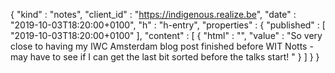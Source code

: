 {
  "kind" : "notes",
  "client_id" : "https://indigenous.realize.be",
  "date" : "2019-10-03T18:20:00+0100",
  "h" : "h-entry",
  "properties" : {
    "published" : [ "2019-10-03T18:20:00+0100" ],
    "content" : [ {
      "html" : "",
      "value" : "So very close to having my IWC Amsterdam blog post finished before WIT Notts - may have to see if I can get the last bit sorted before the talks start! "
    } ]
  }
}
